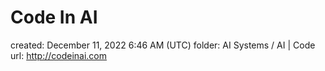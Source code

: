 # Code In AI

created: December 11, 2022 6:46 AM (UTC)
folder: AI Systems / AI | Code
url: http://codeinai.com